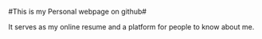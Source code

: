 #This is my Personal webpage on github#

It serves as my online resume and a platform for people to know about me.
